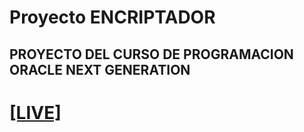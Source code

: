 # Proyecto ENCRIPTADOR
## PROYECTO DEL CURSO DE PROGRAMACION ORACLE NEXT GENERATION
# <a href="https://wilfridol.github.io/ENCRIPTADOR-ORNG/">[LIVE]</a> 
